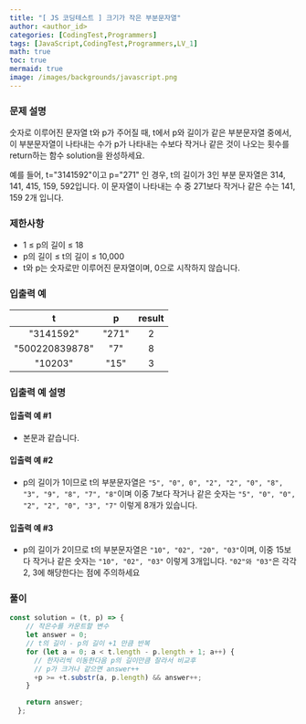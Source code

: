 ```yaml
---
title: "[ JS 코딩테스트 ] 크기가 작은 부분문자열"
author: <author_id>
categories: [CodingTest,Programmers]
tags: [JavaScript,CodingTest,Programmers,LV_1]
math: true
toc: true
mermaid: true
image: /images/backgrounds/javascript.png
---
```


### 문제 설명
숫자로 이루어진 문자열 t와 p가 주어질 때, t에서 p와 길이가 같은 부분문자열 중에서, 이 부분문자열이 나타내는 수가 p가 나타내는 수보다 작거나 같은 것이 나오는 횟수를 return하는 함수 solution을 완성하세요.

예를 들어, t="3141592"이고 p="271" 인 경우, t의 길이가 3인 부분 문자열은 314, 141, 415, 159, 592입니다. 이 문자열이 나타내는 수 중 271보다 작거나 같은 수는 141, 159 2개 입니다.

### 제한사항
- 1 ≤ p의 길이 ≤ 18
- p의 길이 ≤ t의 길이 ≤ 10,000
- t와 p는 숫자로만 이루어진 문자열이며, 0으로 시작하지 않습니다.

### 입출력 예

|t|	p|	result|
|:---:|:---:|:---:|
|"3141592"|	"271"	|2|
|"500220839878"	|"7"	|8|
|"10203"	|"15"	|3|

### 입출력 예 설명
#### 입출력 예 #1
- 본문과 같습니다.

#### 입출력 예 #2
- p의 길이가 1이므로 t의 부분문자열은 `"5", "0", 0", "2", "2", "0", "8", "3", "9", "8", "7", "8"`이며 이중 7보다 작거나 같은 숫자는 `"5", "0", "0", "2", "2", "0", "3", "7"` 이렇게 8개가 있습니다.

#### 입출력 예 #3
- p의 길이가 2이므로 t의 부분문자열은 `"10", "02", "20", "03"`이며, 이중 15보다 작거나 같은 숫자는 `"10", "02", "03"` 이렇게 3개입니다. `"02"와 "03"`은 각각 2, 3에 해당한다는 점에 주의하세요


### 풀이
```jsx
const solution = (t, p) => {
    // 작은수를 카운트할 변수
    let answer = 0;
    // t의 길이 - p의 길이 +1 만큼 반복
    for (let a = 0; a < t.length - p.length + 1; a++) {
      // 한자리씩 이동한다음 p의 길이만큼 잘라서 비교후
      // p가 크거나 같으면 answer++
      +p >= +t.substr(a, p.length) && answer++;
    }

    return answer;
  };
```
